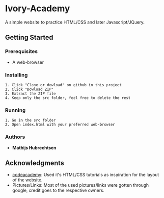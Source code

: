 # Ivory-Academy

A simple website to practice HTML/CSS and later Javascript/JQuery.

## Getting Started

### Prerequisites

* A web-browser

### Installing

```
1. Click "Clone or dowload" on github in this project
2. Click "Dowload ZIP"
3. Extract the ZIP file
4. Keep only the src folder, feel free to delete the rest
```

### Running

```
1. Go in the src folder
2. Open index.html with your preferred web-browser
```

### Authors

* **Mathijs Hubrechtsen**

## Acknowledgments

* [codeacademy](https://www.codecademy.com/): Used it's HTML/CSS tutorials as inspiration for the layout of the website.
* Pictures/Links: Most of the used pictures/links were gotten through google, credit goes to the respective owners.
